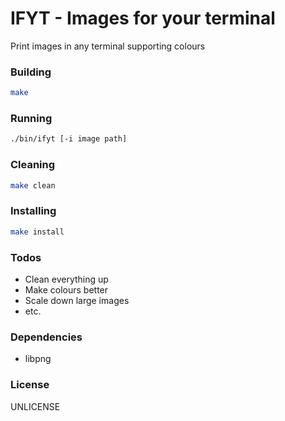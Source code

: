 # IFYT - Images for your terminal

Print images in any terminal supporting colours


### Building

```bash
make
```

### Running

```bash
./bin/ifyt [-i image path]
```

### Cleaning

```bash
make clean
```

### Installing

```bash
make install
```

### Todos

 - Clean everything up
 - Make colours better
 - Scale down large images
 - etc.

### Dependencies

 - libpng

### License

UNLICENSE


